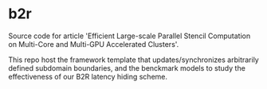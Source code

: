# b2r
Source code for article 'Efficient Large-scale Parallel Stencil Computation on Multi-Core and Multi-GPU Accelerated Clusters'. 

This repo host the framework template that updates/synchronizes arbitrarily defined subdomain boundaries, and the benckmark models to study the effectiveness of our B2R latency hiding scheme. 
